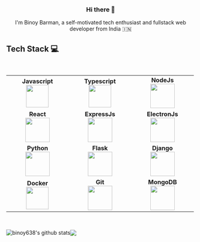 <h3 align="center"> Hi there 👋</h3>

<p align="center">
I'm Binoy Barman, a self-motivated tech enthusiast and fullstack web developer from India 🇮🇳
</p>


## Tech Stack :computer:

<br>
<table>
<tbody>

<tr>
<td align="center" width="20%">
<span><b><center>Javascript</center></b></span> 
<img height=60px src="https://s3-eu-west-1.amazonaws.com/sdz-upload/prod/upload/js2.jpg"> 
</td>

<td align="center" width="20%">
<span><b><center>Typescript</center></b></span> 
<img height=60px src="https://upload.wikimedia.org/wikipedia/commons/4/4c/Typescript_logo_2020.svg"> 
</td>

<td align="center" width="20%">
<span><b><center>NodeJs</center></b></span> 
<img height=65px src="https://upload.wikimedia.org/wikipedia/commons/thumb/d/d9/Node.js_logo.svg/1200px-Node.js_logo.svg.png"> 
</td>

</tr>
<tr>
<td align="center" width="20%">
<span><b><center>React</center></b></span> 
<img height=65px src="https://upload.wikimedia.org/wikipedia/commons/thumb/a/a7/React-icon.svg/1200px-React-icon.svg.png"> 
</td>

<td align="center" width="20%">
<span><b><center>ExpressJs</center></b></span> 
<img height=65px src="https://miro.medium.com/max/1400/1*XP-mZOrIqX7OsFInN2ngRQ.png"> 
</td>

<td align="center" width="20%">
<span><b><center>ElectronJs</center></b></span> 
<img height=65px src="https://upload.wikimedia.org/wikipedia/commons/thumb/9/91/Electron_Software_Framework_Logo.svg/1200px-Electron_Software_Framework_Logo.svg.png"> 
</td>
</tr>

<tr>
<td align="center" width="20%">
<span><b><center>Python</center></b></span> 
<img height=65px src="https://www.python.org/static/community_logos/python-logo.png"> 
</td>

<td align="center" width="20%">
<span><b><center>Flask</center></b></span> 
<img height=65px src="https://www.pngitem.com/pimgs/m/159-1595977_flask-python-logo-hd-png-download.png"> 
</td>

<td align="center" width="20%">
<span><b><center>Django</center></b></span> 
<img height=65px src="https://www.djangoproject.com/m/img/logos/django-logo-negative.png"> 
</td>
</tr>

<tr>
<td align="center" width="20%">
<span><b><center>Docker</center></b></span> 
<img height=60px src="https://encrypted-tbn0.gstatic.com/images?q=tbn%3AANd9GcTApU_6Eg4oWx3NMhLifHmNEkxjeMxfd3oGUA&usqp=CAU"> 
</td>

<td align="center" width="20%">
<span><b><center>Git</center></b></span> 
<img height=65px src="https://git-scm.com/images/logos/downloads/Git-Logo-2Color.png"> 
</td>

<td align="center" width="20%">
<span><b><center>MongoDB</center></b></span> 
<img height=65px src="https://www.logolynx.com/images/logolynx/d5/d50b83324fb4fbab14cdfaf47409115b.jpeg"> 
</td>
</tr>
</tbody>
</table>
<br>

<span><img align="center" src="https://github-readme-stats.vercel.app/api?username=binoy638&show_icons=true&include_all_commits=true&theme=buefy&hide_border=true&count_private=true" alt="binoy638's github stats" /><img align="center" src="https://github-readme-stats.vercel.app/api/top-langs/?username=binoy638&langs_count=7&layout=compact&theme=buefy&hide_border=true" /></span>

